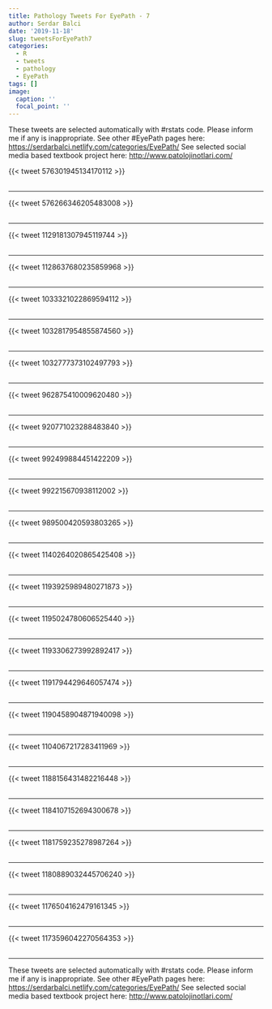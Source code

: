 ```yaml
---
title: Pathology Tweets For EyePath - 7
author: Serdar Balci
date: '2019-11-18'
slug: tweetsForEyePath7
categories:
  - R
  - tweets
  - pathology
  - EyePath
tags: []
image:
  caption: ''
  focal_point: ''
---
```



These tweets are selected automatically with #rstats code. Please inform me if any is inappropriate.
See other #EyePath pages here: https://serdarbalci.netlify.com/categories/EyePath/ 
See selected social media based textbook project here: http://www.patolojinotlari.com/

{{< tweet 576301945134170112 >}}
<br>
<br>
<hr>
{{< tweet 576266346205483008 >}}
<br>
<br>
<hr>
{{< tweet 1129181307945119744 >}}
<br>
<br>
<hr>
{{< tweet 1128637680235859968 >}}
<br>
<br>
<hr>
{{< tweet 1033321022869594112 >}}
<br>
<br>
<hr>
{{< tweet 1032817954855874560 >}}
<br>
<br>
<hr>
{{< tweet 1032777373102497793 >}}
<br>
<br>
<hr>
{{< tweet 962875410009620480 >}}
<br>
<br>
<hr>
{{< tweet 920771023288483840 >}}
<br>
<br>
<hr>
{{< tweet 992499884451422209 >}}
<br>
<br>
<hr>
{{< tweet 992215670938112002 >}}
<br>
<br>
<hr>
{{< tweet 989500420593803265 >}}
<br>
<br>
<hr>
{{< tweet 1140264020865425408 >}}
<br>
<br>
<hr>
{{< tweet 1193925989480271873 >}}
<br>
<br>
<hr>
{{< tweet 1195024780606525440 >}}
<br>
<br>
<hr>
{{< tweet 1193306273992892417 >}}
<br>
<br>
<hr>
{{< tweet 1191794429646057474 >}}
<br>
<br>
<hr>
{{< tweet 1190458904871940098 >}}
<br>
<br>
<hr>
{{< tweet 1104067217283411969 >}}
<br>
<br>
<hr>
{{< tweet 1188156431482216448 >}}
<br>
<br>
<hr>
{{< tweet 1184107152694300678 >}}
<br>
<br>
<hr>
{{< tweet 1181759235278987264 >}}
<br>
<br>
<hr>
{{< tweet 1180889032445706240 >}}
<br>
<br>
<hr>
{{< tweet 1176504162479161345 >}}
<br>
<br>
<hr>
{{< tweet 1173596042270564353 >}}
<br>
<br>
<hr>


These tweets are selected automatically with #rstats code. Please inform me if any is inappropriate.
See other #EyePath pages here: https://serdarbalci.netlify.com/categories/EyePath/ 
See selected social media based textbook project here: http://www.patolojinotlari.com/
